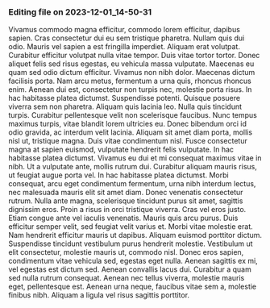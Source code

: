

### Editing file on 2023-12-01_14-50-31

Vivamus commodo magna efficitur, commodo lorem efficitur, dapibus sapien. Cras consectetur dui eu sem tristique pharetra. Nullam quis dui odio. Mauris vel sapien a est fringilla imperdiet. Aliquam erat volutpat. Curabitur efficitur volutpat nulla vitae tempor. Duis vitae tortor tortor. Donec aliquet felis sed risus egestas, eu vehicula massa vulputate. Maecenas eu quam sed odio dictum efficitur. Vivamus non nibh dolor. Maecenas dictum facilisis porta. Nam arcu metus, fermentum a urna quis, rhoncus rhoncus enim. Aenean dui est, consectetur non turpis nec, molestie porta risus.
In hac habitasse platea dictumst. Suspendisse potenti. Quisque posuere viverra sem non pharetra. Aliquam quis lacinia leo. Nulla quis tincidunt turpis. Curabitur pellentesque velit non scelerisque faucibus. Nunc tempus maximus turpis, vitae blandit lorem ultricies eu. Donec bibendum orci id odio gravida, ac interdum velit lacinia. Aliquam sit amet diam porta, mollis nisl ut, tristique magna. Duis vitae condimentum nisl. Fusce consectetur magna at sapien euismod, vulputate hendrerit felis vulputate. In hac habitasse platea dictumst. Vivamus eu dui et mi consequat maximus vitae in nibh.
Ut a vulputate ante, mollis rutrum dui. Curabitur aliquam mauris risus, ut feugiat augue porta vel. In hac habitasse platea dictumst. Morbi consequat, arcu eget condimentum fermentum, urna nibh interdum lectus, nec malesuada mauris elit sit amet diam. Donec venenatis consectetur rutrum. Nulla ante magna, scelerisque tincidunt purus sit amet, sagittis dignissim eros. Proin a risus in orci tristique viverra. Cras vel eros justo. Etiam congue ante vel iaculis venenatis. Mauris quis arcu purus. Duis efficitur semper velit, sed feugiat velit varius et. Morbi vitae molestie erat. Nam hendrerit efficitur mauris ut dapibus.
Aliquam euismod porttitor dictum. Suspendisse tincidunt vestibulum purus hendrerit molestie. Vestibulum ut elit consectetur, molestie mauris ut, commodo nisl. Donec eros sapien, condimentum vitae vehicula sed, egestas eget nulla. Aenean sagittis ex mi, vel egestas est dictum sed. Aenean convallis lacus dui. Curabitur a quam sed nulla rutrum consequat. Aenean nec tellus viverra, molestie mauris eget, pellentesque est. Aenean urna neque, faucibus vitae sem a, molestie finibus nibh. Aliquam a ligula vel risus sagittis porttitor.


